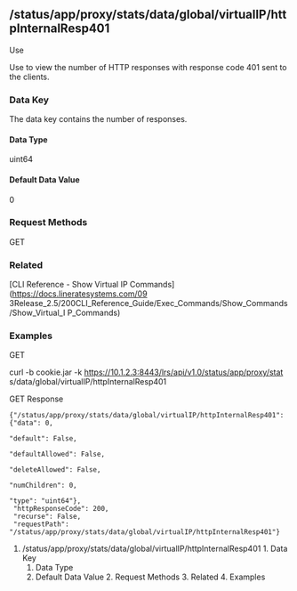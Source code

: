 ## /status/app/proxy/stats/data/global/virtualIP/httpInternalResp401

Use

Use to view the number of HTTP responses with response code 401 sent to the
clients.

### Data Key

The data key contains the number of responses.

#### Data Type

uint64

#### Default Data Value

0

### Request Methods

GET

### Related

[CLI Reference - Show Virtual IP Commands](https://docs.lineratesystems.com/09
3Release_2.5/200CLI_Reference_Guide/Exec_Commands/Show_Commands/Show_Virtual_I
P_Commands)

### Examples

GET

curl -b cookie.jar -k https://10.1.2.3:8443/lrs/api/v1.0/status/app/proxy/stat
s/data/global/virtualIP/httpInternalResp401

GET Response

    
    {"/status/app/proxy/stats/data/global/virtualIP/httpInternalResp401": {"data": 0,
                                                                            "default": False,
                                                                            "defaultAllowed": False,
                                                                            "deleteAllowed": False,
                                                                            "numChildren": 0,
                                                                            "type": "uint64"},
     "httpResponseCode": 200,
     "recurse": False,
     "requestPath": "/status/app/proxy/stats/data/global/virtualIP/httpInternalResp401"}
    

  1. /status/app/proxy/stats/data/global/virtualIP/httpInternalResp401
    1. Data Key
      1. Data Type
      2. Default Data Value
    2. Request Methods
    3. Related
    4. Examples

